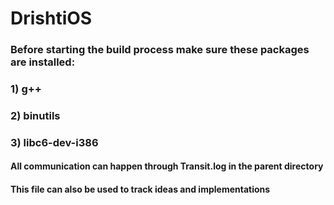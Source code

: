 # DrishtiOS

### Before starting the build process make sure these packages are installed:
### 1) g++
### 2) binutils
### 3) libc6-dev-i386

#### All communication can happen through Transit.log in the parent directory
#### This file can also be used to track ideas and implementations